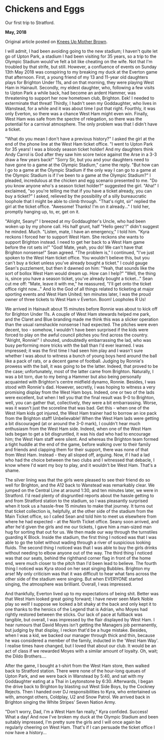 # Chickens and Eggs

Our first trip to Stratford.

**May, 2018**

Original article posted on [Knees Up Mother Brown](http://www.kumb.com/article.php?id=4173).

I will admit, I had been avoiding going to the new stadium; I haven't quite let go of Upton Park, a stadium I had been visiting for 35 years, so a trip to the Olympic Stadium would've felt a bit like cheating on the wife. Not that I'm troubled by that strife, but still. However, a confluence of events on Sunday 13th May 2018 was conspiring to my breaking my duck at the Everton game that afternoon. First, a young friend of my 13 and 11-year old daughters plays for Brighton Under 11s, and on that morning, they were playing West Ham in Hainault. Secondly, my eldest daughter, who, following a few visits to Upton Park a while back, had become an ardent Hammer, was threatening to support her now hometown club, Brighton. Eek! I needed to exterminate that threat! Thirdly, I hadn't seen my Goddaughter, who lives in Wanstead, for a while and it was about time I put that right. Fourthly, it was only Everton, so there was a chance West Ham might even win. Finally, West Ham was safe from the spectre of relegation, so there was the potential for a carnival atmosphere. The only problem was that I didn't have a ticket.

"What do you mean I don't have a previous history?" I asked the girl at the end of the phone line at the West Ham ticket office. "I went to Upton Park for 35 years! I was a bloody season ticket holder! And my daughters think Andy Carrol is God after they saw him score twice against the Arse in a 3-3 draw a few years back!" "Sorry Sir, but you and your daughters need to have gone to a game at the Olympic Stadium," came the reply. "But how can I go to a game at the Olympic Stadium if the only way I can go to a game at the Olympic Stadium is if I've been to a game at the Olympic Stadium?" I pleaded, incredulous at the chicken and egg scenario presented to me. "Do you know anyone who's a season ticket holder?" suggested the girl. "Aha!" I exclaimed, "so you're telling me that if you have a ticket already, you can buy a ticket?" I asked,  relieved by the possibility of a silly bureaucratic loophole that I might be able to climb through. "That's right, sir" replied the girl at the ticket office. "Awesome! Thanks! I'm on it already..." I told her, promptly hanging up, to, er, get on it.

"Alright, Seany!" I breezed at my Goddaughter's Uncle, who had been woken up by my phone call. His half grunt, half "Hello geez'!" didn't suggest he minded. Much. "Listen, mate, I have an emergency," I told him. "Kyra reckons I forced her to support West Ham. She reckons she wants to support Brighton instead. I need to get her back to a West Ham game before the rot sets in!" "God! Mate, yeah, you do! We can't have that Brighton nonsense!" Sean agreed. "The problem is," I continued, "I've just spoken to the West Ham ticket office. You wouldn't believe this, but you can't buy a ticket unless you've already bought a ticket." I could gauge Sean's puzzlement, but then it dawned on him: "Yeah, that sounds like the sort of bollox West Ham would dream up. How can I help?" "Well, the thing is, since you have a season ticket, you've already bought a ticket..." Sean cut me off: "Mate, leave it with me," he reassured, "I'll get onto the ticket office right now..." And lo the God of all things related to ticketing at major sporting events and West Ham United; ten minutes later, I was the proud owner of three tickets to West Ham v Everton. Boom! Loopholes R Us!

We arrived in Hainault about 15 minutes before Ronnie was about to kick off for Brighton Under 11s. A couple of West Ham stewards helped me park, and the Claret and Blue branding made me think this was a slicker operation than the usual ramshackle nonsense I had expected. The pitches were even decent, too - somehow, I wouldn't have been surprised if the kids were forced to play on the awful council pitches you find across the country. "Alright, Ronnie!" I shouted, undoubtedly embarrassing the lad, who was busy performing more tricks with the ball than I'd ever learned. I was impressed; it was the first time I had seen him play and I wasn't sure whether I was about to witness a bunch of young boys herd around the ball like a pack of rats, or a decent game of football. Judging by Ronnie's prowess with the ball, it was going to be the latter. Indeed, that proved to be the case; unfortunately, most of the latter came from Brighton. Naturally, I was a bit torn, due to my being a Hammer but also being personally acquainted with Brighton's centre midfield dynamo, Ronnie. Besides, I was stood with Ronnie's dad. However, secretly, I was hoping to witness a very promising display from the West Ham boys. Indeed, one or two of the lads were excellent, but when I tell you that the final result was 9-0 to Brighton, well, you can gather that, collectively, they were a bit embarrassing. Worse, was it wasn't just the scoreline that was bad. Get this - when one of the West Ham kids got injured, the West Ham trainer had to borrow an ice pack from the Brighton staff! Unbelievable! When the West Ham lads were getting a bit discouraged (at or around the 3-0 mark), I couldn't hear much enthusiasm from the West Ham side. Indeed, when one of the West Ham lads began to get a bit disgruntled, it was his dad who had to encourage him; the West Ham staff were silent. And whereas the Brighton team formed a tight huddle at the end of the game, before walking over to their family and friends and clapping them for their support, there was none of that from West Ham. Instead - they all sloped off, arguing. Now, if I had a lad who had the choice between the two clubs and I witnessed that debacle, I know where I'd want my boy to play, and it wouldn't be West Ham. That's a shame.

The silver lining was that the girls were pleased to see their friend do so well for Brighton, and the A12 back to Wanstead was remarkably clear. We jumped on the Central Line at around 1:30, and ten minutes later, we were in Stratford. I'd read plenty of disgruntled reports about the hassle getting to and from Stratford station to the stadium, so I was pleasantly surprised when it took us a hassle-free 15 minutes to make that journey.  It turns out that ticket collection is, helpfully, at the other side of the stadium from the Main Ticket office, so I called Sean and told him to meet us elsewhere from where he had expected - at the North Ticket office. Seany soon arrived, and after he'd given the girls and me our tickets, I gave him a man-sized man hug for sorting that out for us. We then made our way through the turnstiles guarding K Block. Inside the stadium, the first thing I noticed was that I was able to go the toilet without wading through a river of suspicious looking fluids. The second thing I noticed was that I was able to buy the girls drinks without needing to elbow anyone out of the way. The third thing I noticed was that our seats, behind the righthand corner flag in front of the home end, were much closer to the pitch than I'd been lead to believe. The fourth thing I noticed was Kyra stood on her seat singing Bubbles. Brighton my arse! My only criticism was that it was difficult to hear what fans across the other side of the stadium were singing. But when EVERYONE started singing, the atmosphere was brilliant. Overall, I was impressed.

And thankfully, Everton lived up to my expectations of being shit. Better was that West Ham looked great going forward; I have never seen Mark Noble play so well! I suppose we looked a bit shaky at the back and only kept it to one thanks to the heroics of the Legend that is Adrian, who Moyes had rightly restored between the sticks. Our lack of pace at fullback was tangible, but overall, I was impressed by the flair displayed by West Ham. I hear rumours that David Moyes isn't getting the Managers job permanently, but judging by that display, I reckon that'd be a huge mistake. Besides, when I was a kid, we backed our manager through thick and thin, because he was considered a member of the family, inducted in the 'West Ham Way'. I realise times have changed, but I loved that about our club. It would be an act of class if we rewarded Moyes with a similar amount of loyalty. Oh, wait; the Dildo Brothers....

After the game, I bought a t-shirt from the West Ham store, then walked back to Stratford station. There were none of the hour-long queues of Upton Park, and we were back in Wanstead by 5:40, and sat with my Goddaughter eating at a Thai in Leytonstone by 6:30. Afterwards, I began the drive back to Brighton by blasting out West Side Boys, by the Cockney Rejects. Then I handed over DJ responsibilities to Kyra, who entertained us with, amongst others, Coldplay, U2 and Snow Patrol. We arrived back in Brighton singing the White Stripes' Seven Nation Army.  

"Don't worry, Dad, I'm a West Ham fan really," Kyra confided. Success! What a day! And now I've broken my duck at the Olympic Stadium and been suitably impressed, I'm pretty sure the girls and I will once again be regularly cheering on West Ham. That's if I can persuade the ticket office I now have a history...
